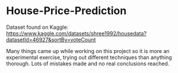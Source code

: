 # House-Price-Prediction

Dataset found on Kaggle: https://www.kaggle.com/datasets/shree1992/housedata?datasetId=46927&sortBy=voteCount

Many things came up while working on this project so it is more an experimental exercise, trying out different techniques than anything thorough. Lots of mistakes made and no real conclusions reached. 

